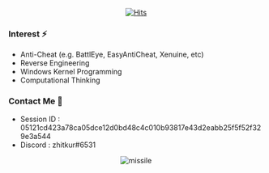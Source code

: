 <div align=center>

[![Hits](https://hits.seeyoufarm.com/api/count/incr/badge.svg?url=https%3A%2F%2Fgithub.com%2Fzhitkur&count_bg=%2379C83D&title_bg=%23555555&icon=&icon_color=%23E7E7E7&title=hits&edge_flat=false)](https://hits.seeyoufarm.com)

</div>

### Interest ⚡   
 - Anti-Cheat (e.g. BattlEye, EasyAntiCheat, Xenuine, etc)
 - Reverse Engineering
 - Windows Kernel Programming
 - Computational Thinking
 
 
### Contact Me  👀 
- Session ID : 05121cd423a78ca05dce12d0bd48c4c010b93817e43d2eabb25f5f52f329e3a544
- Discord    : zhitkur#6531

  
<div align=center>

![missile](https://media.giphy.com/media/a0G21aQp9BNqkvzYM3/giphy.gif)

</div>
